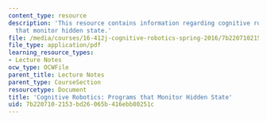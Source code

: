 ```yaml
---
content_type: resource
description: 'This resource contains information regarding cognitive robotics: Programs
  that monitor hidden state.'
file: /media/courses/16-412j-cognitive-robotics-spring-2016/7b2207102153bd26065b416ebb80251c_MIT16_412JS16_L2.pdf
file_type: application/pdf
learning_resource_types:
- Lecture Notes
ocw_type: OCWFile
parent_title: Lecture Notes
parent_type: CourseSection
resourcetype: Document
title: 'Cognitive Robotics: Programs that Monitor Hidden State'
uid: 7b220710-2153-bd26-065b-416ebb80251c
---
```

